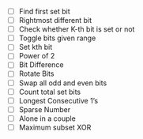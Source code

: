 - [ ] Find first set bit
- [ ] Rightmost different bit
- [ ] Check whether K-th bit is set or not
- [ ] Toggle bits given range
- [ ] Set kth bit
- [ ] Power of 2
- [ ] Bit Difference
- [ ] Rotate Bits
- [ ] Swap all odd and even bits
- [ ] Count total set bits
- [ ] Longest Consecutive 1’s
- [ ] Sparse Number
- [ ] Alone in a couple
- [ ] Maximum subset XOR